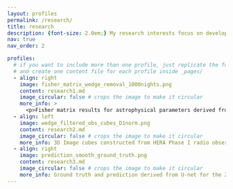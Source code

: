 ```yaml
---
layout: profiles
permalink: /research/
title: research
description: {font-size: 2.0em;} My research interests focus on developing tools to evaluate various statistical properties of the early universe as observed through radio telescopes, providing a window into the formation and evolution of the cosmos. I am particularly enthusiastic about using machine learning methods to extract cosmological information from intensity mapping experiments, offering a unique perspective for theoretical analysis of observational data. I am also keen on developing computationally efficient codes that enable the simulation of large data volumes within a reasonable timeframe.
nav: true
nav_order: 2

profiles:
  # if you want to include more than one profile, just replicate the following block
  # and create one content file for each profile inside _pages/
  - align: right
    image: fisher_matrix_wedge_removal_1000nights.png
    content: research1.md
    image_circular: false # crops the image to make it circular
    more_info: >
      <p>Fisher matrix results for astrophysical parameters derived from the second and third moments of mock HERA observations</p>
  - align: left
    image: wedge_filtered_obs_cubes_D1norm.png
    content: research2.md
    image_circular: false # crops the image to make it circular
    more_info: 3D Image cubes constructed from HERA Phase I radio observations
  - align: right
    image: prediction_smooth_ground_truth.png
    content: research3.md
    image_circular: false # crops the image to make it circular
    more_info: Ground truth and prediction derived from U-net for the 21 cm image
---
```

